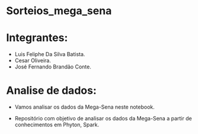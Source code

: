 # Sorteios_mega_sena

# Integrantes:
- Luis Feliphe Da Silva Batista.
- Cesar Oliveira.
- José Fernando Brandão Conte.

# Analise de dados:
- Vamos analisar os dados da Mega-Sena neste notebook.

- Repositório com objetivo de analisar os dados da Mega-Sena a partir de conhecimentos em Phyton, Spark.
